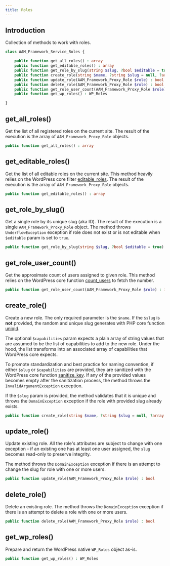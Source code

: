 ```yaml
---
title: Roles
---
```


## Introduction

Collection of methods to work with roles.

```php
class AAM_Framework_Service_Roles {

    public function get_all_roles() : array
    public function get_editable_roles() : array
    public function get_role_by_slug(string $slug, ?bool $editable = true) : AAM_Framework_Proxy_Role
    public function create_role(string $name, ?string $slug = null, ?array $capabilities = []) : AAM_Framework_Proxy_Role
    public function update_role(AAM_Framework_Proxy_Role $role) : bool
    public function delete_role(AAM_Framework_Proxy_Role $role) : bool
    public function get_role_user_count(AAM_Framework_Proxy_Role $role) : int
    public function get_wp_roles() : WP_Roles

}
```

## get_all_roles()

Get the list of all registered roles on the current site. The result of the execution is the array of `AAM_Framework_Proxy_Role` objects.

```php
public function get_all_roles() : array
```

## get_editable_roles()

Get the list of all editable roles on the current site. This method heavily relies on the WordPress core filter [editable_roles](https://developer.wordpress.org/reference/hooks/editable_roles/). The result of the execution is the array of `AAM_Framework_Proxy_Role` objects.

```php
public function get_editable_roles() : array
```

## get_role_by_slug()

Get a single role by its unique slug (aka ID). The result of the execution is a single `AAM_Framework_Proxy_Role` object. The method throws `UnderflowException` exception if role does not exist or is not editable when `$editable` param is set to `true`.

```php
public function get_role_by_slug(string $slug, ?bool $editable = true) : AAM_Framework_Proxy_Role
```

## get_role_user_count()

Get the approximate count of users assigned to given role. This method relies on the WordPress core function [count_users](https://developer.wordpress.org/reference/functions/count_users/) to fetch the number.

```php
public function get_role_user_count(AAM_Framework_Proxy_Role $role) : int
```

## create_role()

Create a new role. The only required parameter is the `$name`. If the `$slug` is **not** provided, the random and unique slug generates with PHP core function [uniqid](https://www.php.net/manual/en/function.uniqid).

The optional `$capabilities` param expects a plain array of string values that are assumed to be the list of capabilities to add to the new role. Under the hood, the list transforms into an associated array of capabilities that WordPress core expects.

To promote standardization and best practice for naming convention, if either `$slug` or `$capabilities` are provided, they are sanitized with the WordPress core function [sanitize_key](https://developer.wordpress.org/reference/functions/sanitize_key/). If any of the provided values becomes empty after the sanitization process, the method throws the `InvalidArgumentException` exception.

If the `$slug` param is provided, the method validates that it is unique and throws the `DomainException` exception if the role with provided slug already exists.

```php
public function create_role(string $name, ?string $slug = null, ?array $capabilities = []) : AAM_Framework_Proxy_Role
```

## update_role()

Update existing role. All the role's attributes are subject to change with one exception - if an existing one has at least one user assigned, the `slug` becomes read-only to preserve integrity.

The method throws the `DomainException` exception if there is an attempt to change the slug for role with one or more users.

```php
public function update_role(AAM_Framework_Proxy_Role $role) : bool
```

## delete_role()

Delete an existing role. The method throws the `DomainException` exception if there is an attempt to delete a role with one or more users.

```php
public function delete_role(AAM_Framework_Proxy_Role $role) : bool
```

## get_wp_roles()

Prepare and return the WordPress native `WP_Roles` object as-is.

```php
public function get_wp_roles() : WP_Roles
```